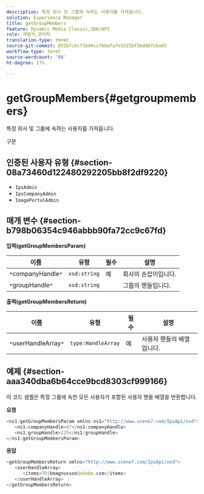 ```yaml
---
description: 특정 회사 및 그룹에 속하는 사용자를 가져옵니다.
solution: Experience Manager
title: getGroupMembers
feature: Dynamic Media Classic,SDK/API
role: 개발자,관리자
translation-type: tm+mt
source-git-commit: 052bfcbcf1bd4ccf60afa7e3325bf58dd07cba85
workflow-type: tm+mt
source-wordcount: '88'
ht-degree: 17%

---
```



# getGroupMembers{#getgroupmembers}

특정 회사 및 그룹에 속하는 사용자를 가져옵니다.

구문

## 인증된 사용자 유형 {#section-08a73460d122480292205bb8f2df9220}

* `IpsAdmin`
* `IpsCompanyAdmin`
* `ImagePortalAdmin`

## 매개 변수 {#section-b798b06354c946abbb90fa72cc9c67fd}

**입력(getGroupMembersParam)**

| 이름 | 유형 | 필수 | 설명 |
|---|---|---|---|
| `*`companyHandle`*` | `xsd:string` | 예 | 회사의 손잡이입니다. |
| `*`groupHandle`*` | `xsd:string` |  | 그룹의 핸들입니다. |

**출력(getGroupMembersReturn)**

| 이름 | 유형 | 필수 | 설명 |
|---|---|---|---|
| `*`userHandleArray`*` | `type:HandleArray` | 예 | 사용자 핸들의 배열입니다. |

## 예제 {#section-aaa340dba6b64cce9bcd8303cf999166}

이 코드 샘플은 특정 그룹에 속한 모든 사용자가 포함된 사용자 핸들 배열을 반환합니다.

**요청**

```java
<ns1:getGroupMembersParam xmlns:ns1="http://www.scene7.com/IpsApi/xsd">
   <ns1:companyHandle>47</ns1:companyHandle>
   <ns1:groupHandle>225</ns1:groupHandle>
</ns1:getGroupMembersParam>
```

**응답**

```java
<getGroupMembersReturn xmlns="http://www.scene7.com/IpsApi/xsd">
   <userHandleArray>
      <items>70|kmagnusson@adobe.com</items>
   </userHandleArray>
</getGroupMembersReturn>
```

